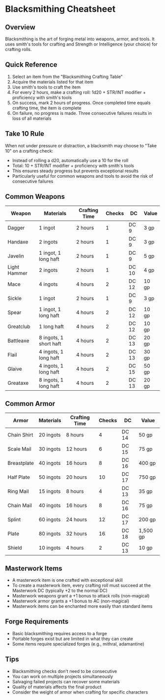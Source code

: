 # Blacksmithing Cheatsheet

## Overview
Blacksmithing is the art of forging metal into weapons, armor, and tools. It uses smith's tools for crafting and Strength or Intelligence (your choice) for crafting rolls.

## Quick Reference
1. Select an item from the "Blacksmithing Crafting Table"
2. Acquire the materials listed for that item
3. Use smith's tools to craft the item
4. For every 2 hours, make a crafting roll: 1d20 + STR/INT modifier + proficiency with smith's tools
5. On success, mark 2 hours of progress. Once completed time equals crafting time, the item is complete
6. On failure, no progress is made. Three consecutive failures results in loss of all materials

## Take 10 Rule
When not under pressure or distraction, a blacksmith may choose to "Take 10" on a crafting check:
- Instead of rolling a d20, automatically use a 10 for the roll
- Total: 10 + STR/INT modifier + proficiency with smith's tools
- This ensures steady progress but prevents exceptional results
- Particularly useful for common weapons and tools to avoid the risk of consecutive failures

## Common Weapons
| Weapon | Materials | Crafting Time | Checks | DC | Value |
|--------|-----------|---------------|--------|-----|-------|
| Dagger | 1 ingot | 2 hours | 1 | DC 9 | 3 gp |
| Handaxe | 2 ingots | 2 hours | 1 | DC 9 | 3 gp |
| Javelin | 1 ingot, 1 long haft | 2 hours | 1 | DC 9 | 5 gp |
| Light Hammer | 2 ingots | 2 hours | 1 | DC 10 | 4 gp |
| Mace | 4 ingots | 4 hours | 2 | DC 12 | 10 gp |
| Sickle | 1 ingot | 2 hours | 1 | DC 9 | 3 gp |
| Spear | 1 ingot, 1 long haft | 4 hours | 2 | DC 12 | 10 gp |
| Greatclub | 1 long haft | 4 hours | 2 | DC 12 | 10 gp |
| Battleaxe | 8 ingots, 1 short haft | 4 hours | 2 | DC 13 | 20 gp |
| Flail | 4 ingots, 1 long haft | 4 hours | 2 | DC 13 | 30 gp |
| Glaive | 4 ingots, 1 long haft | 4 hours | 2 | DC 15 | 50 gp |
| Greataxe | 8 ingots, 1 long haft | 4 hours | 2 | DC 13 | 20 gp |

## Common Armor
| Armor | Materials | Crafting Time | Checks | DC | Value |
|-------|-----------|---------------|--------|-----|-------|
| Chain Shirt | 20 ingots | 8 hours | 4 | DC 14 | 50 gp |
| Scale Mail | 30 ingots | 12 hours | 6 | DC 15 | 75 gp |
| Breastplate | 40 ingots | 16 hours | 8 | DC 16 | 400 gp |
| Half Plate | 50 ingots | 20 hours | 10 | DC 17 | 750 gp |
| Ring Mail | 15 ingots | 8 hours | 4 | DC 13 | 35 gp |
| Chain Mail | 40 ingots | 16 hours | 8 | DC 16 | 75 gp |
| Splint | 60 ingots | 24 hours | 12 | DC 17 | 200 gp |
| Plate | 80 ingots | 32 hours | 16 | DC 18 | 1,500 gp |
| Shield | 10 ingots | 4 hours | 2 | DC 13 | 10 gp |

## Masterwork Items
- A masterwork item is one crafted with exceptional skill
- To create a masterwork item, every crafting roll must succeed at the Masterwork DC (typically +2 to the normal DC)
- Masterwork weapons grant a +1 bonus to attack rolls (non-magical)
- Masterwork armor grants a +1 bonus to AC (non-magical)
- Masterwork items can be enchanted more easily than standard items

## Forge Requirements
- Basic blacksmithing requires access to a forge
- Portable forges exist but are limited in what they can create
- Some items require specialized forges (e.g., mithral, adamantine)

## Tips
- Blacksmithing checks don't need to be consecutive
- You can work on multiple projects simultaneously
- Salvaging failed projects can recover some materials
- Quality of materials affects the final product
- Consider the weight of armor when crafting for specific characters

